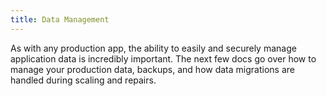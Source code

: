 ```yaml
---
title: Data Management
---
```


As with any production app, the ability to easily and securely manage application data is incredibly important. The next few docs go over how to manage your production data, backups, and how data migrations are handled during scaling and repairs.
